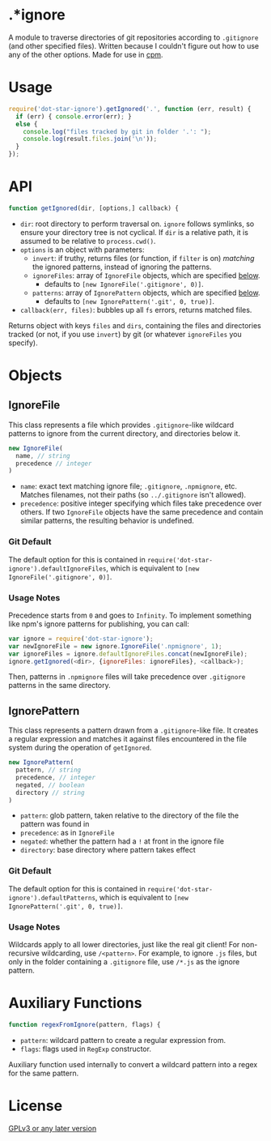 .*ignore
=======

A module to traverse directories of git repositories according to `.gitignore` (and other specified files). Written because I couldn't figure out how to use any of the other options. Made for use in [cpm](https://github.com/cosmicexplorer/cpm).

# Usage
```javascript
require('dot-star-ignore').getIgnored('.', function (err, result) {
  if (err) { console.error(err); }
  else {
    console.log("files tracked by git in folder '.': ");
    console.log(result.files.join('\n'));
  }
});
```

# API
```javascript
function getIgnored(dir, [options,] callback) {
```

- `dir`: root directory to perform traversal on. `ignore` follows symlinks, so ensure your directory tree is not cyclical. If `dir` is a relative path, it is assumed to be relative to `process.cwd()`.
- `options` is an object with parameters:
  - `invert`: if truthy, returns files (or function, if `filter` is on) *matching* the ignored patterns, instead of ignoring the patterns.
  - `ignoreFiles`: array of `IgnoreFile` objects, which are specified [below](#ignorefile).
    - defaults to `[new IgnoreFile('.gitignore', 0)]`.
  - `patterns`: array of `IgnorePattern` objects, which are specified [below](#ignorepattern).
    - defaults to `[new IgnorePattern('.git', 0, true)]`.
- `callback(err, files)`: bubbles up all `fs` errors, returns matched files.

Returns object with keys `files` and `dirs`, containing the files and directories tracked (or not, if you use `invert`) by git (or whatever `ignoreFiles` you specify).

# Objects

## IgnoreFile

This class represents a file which provides `.gitignore`-like wildcard patterns to ignore from the current directory, and directories below it.

```javascript
new IgnoreFile(
  name, // string
  precedence // integer
)
```

- `name`: exact text matching ignore file; `.gitignore`, `.npmignore`, etc. Matches filenames, not their paths (so `../.gitignore` isn't allowed).
- `precedence`: positive integer specifying which files take precedence over others. If two `IgnoreFile` objects have the same precedence and contain similar patterns, the resulting behavior is undefined.

### Git Default

The default option for this is contained in `require('dot-star-ignore').defaultIgnoreFiles`, which is equivalent to `[new IgnoreFile('.gitignore', 0)]`.

### Usage Notes

Precedence starts from `0` and goes to `Infinity`. To implement something like npm's ignore patterns for publishing, you can call:

```javascript
var ignore = require('dot-star-ignore');
var newIgnoreFile = new ignore.IgnoreFile('.npmignore', 1);
var ignoreFiles = ignore.defaultIgnoreFiles.concat(newIgnoreFile);
ignore.getIgnored(<dir>, {ignoreFiles: ignoreFiles}, <callback>);
```

Then, patterns in `.npmignore` files will take precedence over `.gitignore` patterns in the same directory.

## IgnorePattern

This class represents a pattern drawn from a `.gitignore`-like file. It creates a regular expression and matches it against files encountered in the file system during the operation of `getIgnored`.

```javascript
new IgnorePattern(
  pattern, // string
  precedence, // integer
  negated, // boolean
  directory // string
)
```

- `pattern`: glob pattern, taken relative to the directory of the file the pattern was found in
- `precedence`: as in `IgnoreFile`
- `negated`: whether the pattern had a `!` at front in the ignore file
- `directory`: base directory where pattern takes effect

### Git Default

The default option for this is contained in `require('dot-star-ignore').defaultPatterns`, which is equivalent to `[new IgnorePattern('.git', 0, true)]`.

### Usage Notes

Wildcards apply to all lower directories, just like the real git client! For non-recursive wildcarding, use `/<pattern>`. For example, to ignore `.js` files, but only in the folder containing a `.gitignore` file, use `/*.js` as the ignore pattern.

# Auxiliary Functions

```javascript
function regexFromIgnore(pattern, flags) {
```

- `pattern`: wildcard pattern to create a regular expression from.
- `flags`: flags used in `RegExp` constructor.

Auxiliary function used internally to convert a wildcard pattern into a regex for the same pattern.

# License

[GPLv3 or any later version](GPL.md)
